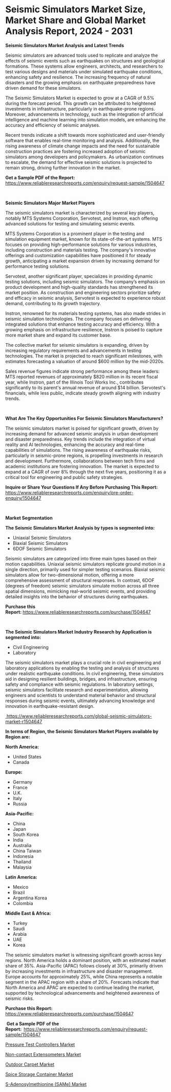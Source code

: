<p><h1>Seismic Simulators Market Size, Market Share and Global Market Analysis Report, 2024 - 2031</h1></p><p><strong>Seismic Simulators Market Analysis and Latest Trends</strong></p>
<p><p>Seismic simulators are advanced tools used to replicate and analyze the effects of seismic events such as earthquakes on structures and geological formations. These systems allow engineers, architects, and researchers to test various designs and materials under simulated earthquake conditions, enhancing safety and resilience. The increasing frequency of natural disasters and the growing emphasis on earthquake preparedness have driven demand for these simulators.</p><p>The Seismic Simulators Market is expected to grow at a CAGR of 9.5% during the forecast period. This growth can be attributed to heightened investments in infrastructure, particularly in earthquake-prone regions. Moreover, advancements in technology, such as the integration of artificial intelligence and machine learning into simulation models, are enhancing the accuracy and efficiency of seismic analyses. </p><p>Recent trends indicate a shift towards more sophisticated and user-friendly software that enables real-time monitoring and analysis. Additionally, the rising awareness of climate change impacts and the need for sustainable construction practices are fostering increased adoption of seismic simulators among developers and policymakers. As urbanization continues to escalate, the demand for effective seismic solutions is projected to remain strong, driving further innovation in the market.</p></p>
<p><strong>Get a Sample PDF of the Report:&nbsp;</strong> <a href="https://www.reliableresearchreports.com/enquiry/request-sample/1504647?utm_campaign=13&utm_medium=2&utm_source=Github&utm_content=ia&utm_term=27092024&utm_id=seismic-simulators">https://www.reliableresearchreports.com/enquiry/request-sample/1504647</a></p>
<p>&nbsp;</p>
<p><strong>Seismic Simulators Major Market Players</strong></p>
<p><p>The seismic simulators market is characterized by several key players, notably MTS Systems Corporation, Servotest, and Instron, each offering advanced solutions for testing and simulating seismic events.</p><p>MTS Systems Corporation is a prominent player in the testing and simulation equipment market, known for its state-of-the-art systems. MTS focuses on providing high-performance solutions for various industries, including construction and materials testing. The company's innovative offerings and customization capabilities have positioned it for steady growth, anticipating a market expansion driven by increasing demand for performance testing solutions.</p><p>Servotest, another significant player, specializes in providing dynamic testing solutions, including seismic simulators. The company’s emphasis on product development and high-quality standards has strengthened its market position. As construction and engineering sectors prioritize safety and efficacy in seismic analysis, Servotest is expected to experience robust demand, contributing to its growth trajectory.</p><p>Instron, renowned for its materials testing systems, has also made strides in seismic simulation technologies. The company focuses on delivering integrated solutions that enhance testing accuracy and efficiency. With a growing emphasis on infrastructure resilience, Instron is poised to capture more market share and expand its customer base.</p><p>The collective market for seismic simulators is expanding, driven by increasing regulatory requirements and advancements in testing technologies. The market is projected to reach significant milestones, with estimates forecasting a valuation of around $600 million by the mid-2020s.</p><p>Sales revenue figures indicate strong performance among these leaders: MTS reported revenues of approximately $820 million in its recent fiscal year, while Instron, part of the Illinois Tool Works Inc., contributes significantly to its parent's annual revenue of around $14 billion. Servotest's financials, while less public, indicate steady growth aligning with industry trends.</p></p>
<p>&nbsp;</p>
<p><strong>What Are The Key Opportunities For Seismic Simulators Manufacturers?</strong></p>
<p><p>The seismic simulators market is poised for significant growth, driven by increasing demand for advanced seismic analysis in urban development and disaster preparedness. Key trends include the integration of virtual reality and AI technologies, enhancing the accuracy and real-time capabilities of simulations. The rising awareness of earthquake risks, particularly in seismic-prone regions, is propelling investments in research and development. Furthermore, collaborations between tech firms and academic institutions are fostering innovation. The market is expected to expand at a CAGR of over 8% through the next five years, positioning it as a critical tool for engineering and public safety strategies.</p></p>
<p><strong>Inquire or Share Your Questions If Any Before Purchasing This Report:</strong> <a href="https://www.reliableresearchreports.com/enquiry/pre-order-enquiry/1504647?utm_campaign=13&utm_medium=2&utm_source=Github&utm_content=ia&utm_term=27092024&utm_id=seismic-simulators">https://www.reliableresearchreports.com/enquiry/pre-order-enquiry/1504647</a></p>
<p>&nbsp;</p>
<p><strong>Market Segmentation</strong></p>
<p><strong>The Seismic Simulators Market Analysis by types is segmented into:</strong></p>
<p><ul><li>Uniaxial Seismic Simulators</li><li>Biaxial Seismic Simulators</li><li>6DOF Seismic Simulators</li></ul></p>
<p><p>Seismic simulators are categorized into three main types based on their motion capabilities. Uniaxial seismic simulators replicate ground motion in a single direction, primarily used for simpler testing scenarios. Biaxial seismic simulators allow for two-dimensional motion, offering a more comprehensive assessment of structural responses. In contrast, 6DOF (degrees of freedom) seismic simulators simulate motion across all three spatial dimensions, mimicking real-world seismic events, and providing detailed insights into the behavior of structures during earthquakes.</p></p>
<p><strong>Purchase this Report:&nbsp;</strong><a href="https://www.reliableresearchreports.com/purchase/1504647?utm_campaign=13&utm_medium=2&utm_source=Github&utm_content=ia&utm_term=27092024&utm_id=seismic-simulators">https://www.reliableresearchreports.com/purchase/1504647</a></p>
<p>&nbsp;</p>
<p><strong>The Seismic Simulators Market Industry Research by Application is segmented into:</strong></p>
<p><ul><li>Civil Engineering</li><li>Laboratory</li></ul></p>
<p><p>The seismic simulators market plays a crucial role in civil engineering and laboratory applications by enabling the testing and analysis of structures under realistic earthquake conditions. In civil engineering, these simulators aid in designing resilient buildings, bridges, and infrastructure, ensuring safety and compliance with seismic regulations. In laboratory settings, seismic simulators facilitate research and experimentation, allowing engineers and scientists to understand material behavior and structural responses during seismic events, ultimately advancing knowledge and innovation in earthquake-resistant design.</p></p>
<p><a href="https://www.reliableresearchreports.com/global-seismic-simulators-market-r1504647?utm_campaign=13&utm_medium=2&utm_source=Github&utm_content=ia&utm_term=27092024&utm_id=seismic-simulators">&nbsp;https://www.reliableresearchreports.com/global-seismic-simulators-market-r1504647</a></p>
<p><strong>In terms of Region, the Seismic Simulators Market Players available by Region are:</strong></p>
<p>
    <p> <strong> North America: </strong>
        <ul>
            <li>United States</li>
            <li>Canada</li>
        </ul>
        </p> 
    <p> <strong> Europe: </strong>
        <ul>
            <li>Germany</li>
            <li>France</li>
            <li>U.K.</li>
            <li>Italy</li>
            <li>Russia</li>
        </ul>
        </p> 
    <p> <strong> Asia-Pacific: </strong>
        <ul>
            <li>China</li>
            <li>Japan</li>
            <li>South Korea</li>
            <li>India</li>
            <li>Australia</li>
            <li>China Taiwan</li>
            <li>Indonesia</li>
            <li>Thailand</li>
            <li>Malaysia</li>
        </ul>
        </p> 
    <p> <strong> Latin America: </strong>
        <ul>
            <li>Mexico</li>
            <li>Brazil</li>
            <li>Argentina Korea</li>
            <li>Colombia</li>
        </ul>
        </p> 
    <p> <strong> Middle East & Africa: </strong>
        <ul>
            <li>Turkey</li>
            <li>Saudi</li>
            <li>Arabia</li>
            <li>UAE</li>
            <li>Korea</li>
        </ul>
    </p>
    </p>
<p><p>The seismic simulators market is witnessing significant growth across key regions. North America holds a dominant position, with an estimated market share of 35%. Asia-Pacific (APAC) follows closely at 30%, primarily driven by increasing investments in infrastructure and disaster management. Europe accounts for approximately 25%, while China represents a notable segment in the APAC region with a share of 20%. Forecasts indicate that North America and APAC are expected to continue leading the market, supported by technological advancements and heightened awareness of seismic risks.</p></p>
<p><strong>Purchase this Report: </strong><a href="https://www.reliableresearchreports.com/purchase/1504647?utm_campaign=13&utm_medium=2&utm_source=Github&utm_content=ia&utm_term=27092024&utm_id=seismic-simulators">https://www.reliableresearchreports.com/purchase/1504647</a></p>
<p>&nbsp;<strong>Get a Sample PDF of the Report:&nbsp;&nbsp;</strong><a href="https://www.reliableresearchreports.com/enquiry/request-sample/1504647?utm_campaign=13&utm_medium=2&utm_source=Github&utm_content=ia&utm_term=27092024&utm_id=seismic-simulators">https://www.reliableresearchreports.com/enquiry/request-sample/1504647</a></p>
<p><strong></strong></p>
<p><p><a href="https://github.com/JakirUddin511/Market-Research-Report-List-1/blob/main/pressure-test-controllers-market.md?utm_campaign=13&utm_medium=2&utm_source=Github&utm_content=ia&utm_term=27092024&utm_id=seismic-simulators">Pressure Test Controllers Market</a></p><p><a href="https://github.com/AbbasMahmud554/Market-Research-Report-List-1/blob/main/non-contact-extensometers-market.md?utm_campaign=13&utm_medium=2&utm_source=Github&utm_content=ia&utm_term=27092024&utm_id=seismic-simulators">Non-contact Extensometers Market</a></p><p><a href="https://www.linkedin.com/pulse/emerging-trends-outdoor-carpet-market-global-outlook-future-q2ixf?utm_campaign=13&utm_medium=2&utm_source=Github&utm_content=ia&utm_term=27092024&utm_id=seismic-simulators">Outdoor Carpet Market</a></p><p><a href="https://www.linkedin.com/pulse/spice-storage-container-market-evolution-global-trends-regional-w7r8f?utm_campaign=13&utm_medium=2&utm_source=Github&utm_content=ia&utm_term=27092024&utm_id=seismic-simulators">Spice Storage Container Market</a></p><p><a href="https://issuu.com/reportprime-2/docs/s-adenosylmethionine-same-market-si_a8914c68a9a29d?utm_campaign=13&utm_medium=2&utm_source=Github&utm_content=ia&utm_term=27092024&utm_id=seismic-simulators">S-Adenosylmethionine (SAMe) Market</a></p></p>